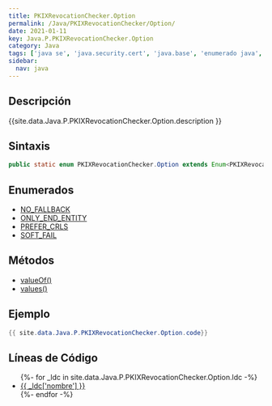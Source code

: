 ```yaml
---
title: PKIXRevocationChecker.Option
permalink: /Java/PKIXRevocationChecker/Option/
date: 2021-01-11
key: Java.P.PKIXRevocationChecker.Option
category: Java
tags: ['java se', 'java.security.cert', 'java.base', 'enumerado java', 'Java 1.0']
sidebar: 
  nav: java
---
```


## Descripción
{{site.data.Java.P.PKIXRevocationChecker.Option.description }}

## Sintaxis
~~~java
public static enum PKIXRevocationChecker.Option extends Enum<PKIXRevocationChecker.Option>
~~~

## Enumerados
* [NO_FALLBACK](/Java/PKIXRevocationChecker/Option/NO_FALLBACK)
* [ONLY_END_ENTITY](/Java/PKIXRevocationChecker/Option/ONLY_END_ENTITY)
* [PREFER_CRLS](/Java/PKIXRevocationChecker/Option/PREFER_CRLS)
* [SOFT_FAIL](/Java/PKIXRevocationChecker/Option/SOFT_FAIL)

## Métodos
* [valueOf()](/Java/PKIXRevocationChecker/Option/valueOf)
* [values()](/Java/PKIXRevocationChecker/Option/values)

## Ejemplo
~~~java
{{ site.data.Java.P.PKIXRevocationChecker.Option.code}}
~~~

## Líneas de Código
<ul>
{%- for _ldc in site.data.Java.P.PKIXRevocationChecker.Option.ldc -%}
   <li>
       <a href="{{_ldc['url'] }}">{{ _ldc['nombre'] }}</a>
   </li>
{%- endfor -%}
</ul>
